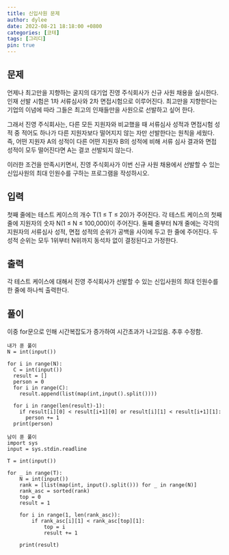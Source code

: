 ```yaml
---
title: 신입사원 문제
author: dylee
date: 2022-08-21 18:18:00 +0800
categories: [코테]
tags: [그리디]
pin: true
---
```


## 문제

언제나 최고만을 지향하는 굴지의 대기업 진영 주식회사가 신규 사원 채용을 실시한다. 인재 선발 시험은 1차 서류심사와 2차 면접시험으로 이루어진다. 최고만을 지향한다는 기업의 이념에 따라 그들은 최고의 인재들만을 사원으로 선발하고 싶어 한다.

그래서 진영 주식회사는, 다른 모든 지원자와 비교했을 때 서류심사 성적과 면접시험 성적 중 적어도 하나가 다른 지원자보다 떨어지지 않는 자만 선발한다는 원칙을 세웠다. 즉, 어떤 지원자 A의 성적이 다른 어떤 지원자 B의 성적에 비해 서류 심사 결과와 면접 성적이 모두 떨어진다면 A는 결코 선발되지 않는다.

이러한 조건을 만족시키면서, 진영 주식회사가 이번 신규 사원 채용에서 선발할 수 있는 신입사원의 최대 인원수를 구하는 프로그램을 작성하시오.

## 입력

첫째 줄에는 테스트 케이스의 개수 T(1 ≤ T ≤ 20)가 주어진다. 각 테스트 케이스의 첫째 줄에 지원자의 숫자 N(1 ≤ N ≤ 100,000)이 주어진다. 둘째 줄부터 N개 줄에는 각각의 지원자의 서류심사 성적, 면접 성적의 순위가 공백을 사이에 두고 한 줄에 주어진다. 두 성적 순위는 모두 1위부터 N위까지 동석차 없이 결정된다고 가정한다.

## 출력
각 테스트 케이스에 대해서 진영 주식회사가 선발할 수 있는 신입사원의 최대 인원수를 한 줄에 하나씩 출력한다.

## 풀이
이중 for문으로 인해 시간복잡도가 증가하여 시간초과가 나고있음.
추후 수정함.

```
내가 푼 풀이
N = int(input())

for i in range(N):
  C = int(input())
  result = []
  person = 0
  for i in range(C):
    result.append(list(map(int,input().split())))

  for i in range(len(result)-1):
    if result[i][0] < result[i+1][0] or result[i][1] < result[i+1][1]:
      person += 1
  print(person)
```


```
남이 푼 풀이
import sys
input = sys.stdin.readline

T = int(input())

for _ in range(T):
    N = int(input())
    rank = [list(map(int, input().split())) for _ in range(N)]
    rank_asc = sorted(rank)
    top = 0
    result = 1

    for i in range(1, len(rank_asc)):
        if rank_asc[i][1] < rank_asc[top][1]:
            top = i
            result += 1

    print(result)
```



